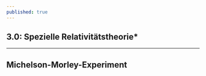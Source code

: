```yaml
---
published: true
---
```

## 3.0: Spezielle Relativitätstheorie*

---

## Michelson-Morley-Experiment

